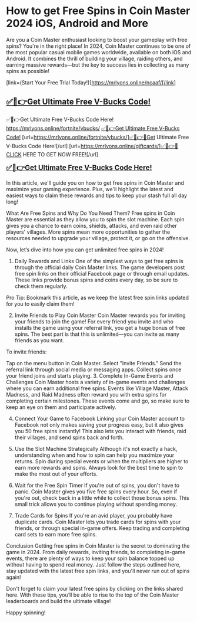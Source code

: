 # How to get Free Spins in Coin Master 2024 iOS, Android and More

Are you a Coin Master enthusiast looking to boost your gameplay with free spins? You're in the right place! In 2024, Coin Master continues to be one of the most popular casual mobile games worldwide, available on both iOS and Android. It combines the thrill of building your village, raiding others, and earning massive rewards—but the key to success lies in collecting as many spins as possible!

[link=(Start Your Free Trial Today!)]https://mrlyons.online/ncaaf/[/link]
## [✅🔴👉Get Ultimate Free V-Bucks Code!](https://mrlyons.github.io/freecode/)
✅🔴👉Get Ultimate Free V-Bucks Code Here! https://mrlyons.online/fortnite/vbucks/
[✅🔴👉Get Ultimate Free V-Bucks Code!](https://mrlyons.online/fortnite/vbucks/)
[url=https://mrlyons.online/fortnite/vbucks/]✅🔴👉🎁Get Ultimate Free V-Bucks Code Here![/url]
[url=https://mrlyons.online/giftcards/]✅🔴👉🎁CLICK HERE TO GET NOW FREE![/url]
<p><span style="font-size: 14pt;"><strong><a href="https://mrlyons.online/fortnite/vbucks/" target="_blank" rel="noopener">✅🔴👉Get Ultimate Free V-Bucks Code Here!</a></strong></span></p>

In this article, we'll guide you on how to get free spins in Coin Master and maximize your gaming experience. Plus, we'll highlight the latest and easiest ways to claim these rewards and tips to keep your stash full all day long!

What Are Free Spins and Why Do You Need Them?
Free spins in Coin Master are essential as they allow you to spin the slot machine. Each spin gives you a chance to earn coins, shields, attacks, and even raid other players' villages. More spins mean more opportunities to gather the resources needed to upgrade your village, protect it, or go on the offensive.

Now, let’s dive into how you can get unlimited free spins in 2024!

1. Daily Rewards and Links
One of the simplest ways to get free spins is through the official daily Coin Master links. The game developers post free spin links on their official Facebook page or through email updates. These links provide bonus spins and coins every day, so be sure to check them regularly.

Pro Tip: Bookmark this article, as we keep the latest free spin links updated for you to easily claim them!

2. Invite Friends to Play Coin Master
Coin Master rewards you for inviting your friends to join the game! For every friend you invite and who installs the game using your referral link, you get a huge bonus of free spins. The best part is that this is unlimited—you can invite as many friends as you want.

To invite friends:

Tap on the menu button in Coin Master.
Select "Invite Friends."
Send the referral link through social media or messaging apps.
Collect spins once your friend joins and starts playing.
3. Complete In-Game Events and Challenges
Coin Master hosts a variety of in-game events and challenges where you can earn additional free spins. Events like Village Master, Attack Madness, and Raid Madness often reward you with extra spins for completing certain milestones. These events come and go, so make sure to keep an eye on them and participate actively.

4. Connect Your Game to Facebook
Linking your Coin Master account to Facebook not only makes saving your progress easy, but it also gives you 50 free spins instantly! This also lets you interact with friends, raid their villages, and send spins back and forth.

5. Use the Slot Machine Strategically
Although it's not exactly a hack, understanding when and how to spin can help you maximize your returns. Spin during special events or when the multipliers are higher to earn more rewards and spins. Always look for the best time to spin to make the most out of your efforts.

6. Wait for the Free Spin Timer
If you're out of spins, you don't have to panic. Coin Master gives you five free spins every hour. So, even if you're out, check back in a little while to collect those bonus spins. This small trick allows you to continue playing without spending money.

7. Trade Cards for Spins
If you're an avid player, you probably have duplicate cards. Coin Master lets you trade cards for spins with your friends, or through special in-game offers. Keep trading and completing card sets to earn more free spins.

Conclusion
Getting free spins in Coin Master is the secret to dominating the game in 2024. From daily rewards, inviting friends, to completing in-game events, there are plenty of ways to keep your spin balance topped up without having to spend real money. Just follow the steps outlined here, stay updated with the latest free spin links, and you'll never run out of spins again!

Don't forget to claim your latest free spins by clicking on the links shared here. With these tips, you’ll be able to rise to the top of the Coin Master leaderboards and build the ultimate village!

Happy spinning!
